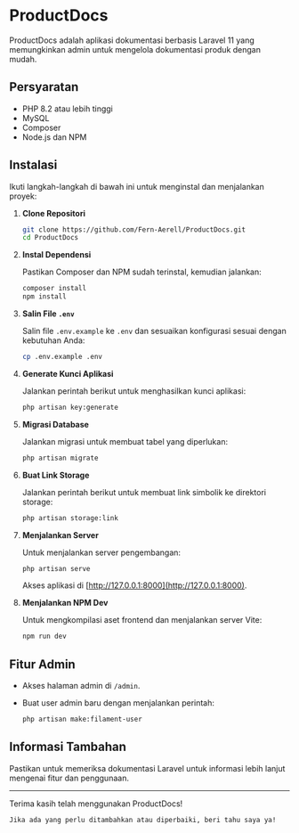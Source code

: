 # ProductDocs

ProductDocs adalah aplikasi dokumentasi berbasis Laravel 11 yang memungkinkan admin untuk mengelola dokumentasi produk dengan mudah.

## Persyaratan

- PHP 8.2 atau lebih tinggi
- MySQL
- Composer
- Node.js dan NPM

## Instalasi

Ikuti langkah-langkah di bawah ini untuk menginstal dan menjalankan proyek:

1. **Clone Repositori**

   ```bash
   git clone https://github.com/Fern-Aerell/ProductDocs.git
   cd ProductDocs
   ```

2. **Instal Dependensi**

   Pastikan Composer dan NPM sudah terinstal, kemudian jalankan:

   ```bash
   composer install
   npm install
   ```

3. **Salin File `.env`**

   Salin file `.env.example` ke `.env` dan sesuaikan konfigurasi sesuai dengan kebutuhan Anda:

   ```bash
   cp .env.example .env
   ```

6. **Generate Kunci Aplikasi**

   Jalankan perintah berikut untuk menghasilkan kunci aplikasi:

   ```bash
   php artisan key:generate
   ```

7. **Migrasi Database**

   Jalankan migrasi untuk membuat tabel yang diperlukan:

   ```bash
   php artisan migrate
   ```

8. **Buat Link Storage**

   Jalankan perintah berikut untuk membuat link simbolik ke direktori storage:

   ```bash
   php artisan storage:link
   ```

9. **Menjalankan Server**

   Untuk menjalankan server pengembangan:

   ```bash
   php artisan serve
   ```

   Akses aplikasi di [http://127.0.0.1:8000](http://127.0.0.1:8000).

10. **Menjalankan NPM Dev**

    Untuk mengkompilasi aset frontend dan menjalankan server Vite:

    ```bash
    npm run dev
    ```

## Fitur Admin

- Akses halaman admin di `/admin`.
- Buat user admin baru dengan menjalankan perintah:

   ```bash
   php artisan make:filament-user
   ```

## Informasi Tambahan

Pastikan untuk memeriksa dokumentasi Laravel untuk informasi lebih lanjut mengenai fitur dan penggunaan.

---

Terima kasih telah menggunakan ProductDocs!
```
Jika ada yang perlu ditambahkan atau diperbaiki, beri tahu saya ya!
